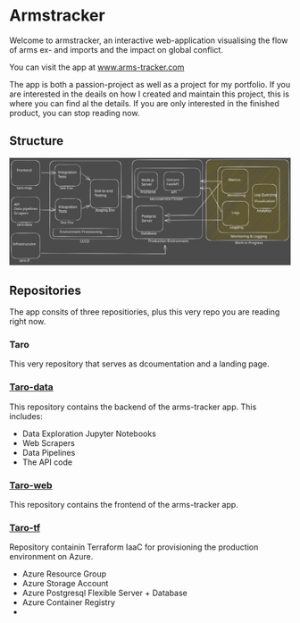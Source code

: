 <h1> Armstracker </h1>

Welcome to armstracker, an interactive web-application visualising the flow of arms ex- and imports and the impact on global conflict.

You can visit the app at <a href=https://www.arms-tracker.com>www.arms-tracker.com</a>

The app is both a passion-project as well as a project for my portfolio. 
If you are interested in the deails on how I created and maintain this project, this is where you can find al the details. 
If you are only interested in the finished product, you can stop reading now.

<h2>Structure</h2>
<img title="Project Structure" alt="This should be a really nice diagram of the project structure and workflow" src="images/taro-schema.svg">

<h2>Repositories</h2>
The app consits of three repositiories, plus this very repo you are reading right now.

<h3>Taro</h3>
This very repository that serves as dcoumentation and a landing page.

<h3><a href=https://github.com/Kafkaese/taro-data>Taro-data</a></h3>
This repository contains the backend of the arms-tracker app. This includes:

- Data Exploration Jupyter Notebooks
- Web Scrapers
- Data Pipelines
- The API code

<h3><a href=https://github.com/Kafkaese/taro-web>Taro-web</a></h3>
This repository contains the frontend of the arms-tracker app. 

<h3><a href=https://github.com/Kafkaese/taro-tf>Taro-tf</a></h3>
Repository containin Terraform IaaC for provisioning the production environment on Azure.

- Azure Resource Group
- Azure Storage Account
- Azure Postgresql Flexible Server + Database
- Azure Container Registry
- 




